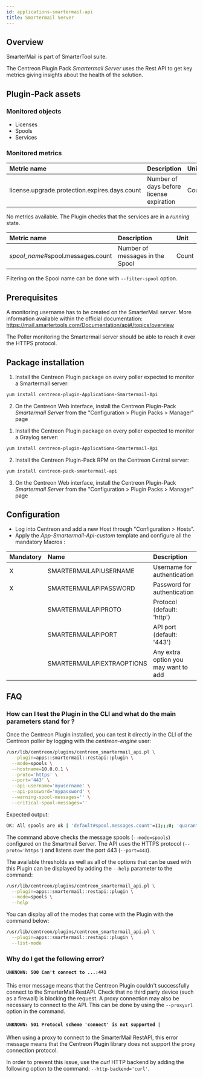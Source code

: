 ```yaml
---
id: applications-smartermail-api
title: Smartermail Server
---
```


## Overview

SmarterMail is part of SmarterTool suite. 

The Centreon Plugin Pack *Smartermail Server* uses the Rest API to get key metrics
giving insights about the health of the solution.

## Plugin-Pack assets

### Monitored objects

* Licenses
* Spools
* Services 

### Monitored metrics

<!--DOCUSAURUS_CODE_TABS-->

<!--Licenses-->

| Metric name                                    | Description                                | Unit   |
| :--------------------------------------------- | :----------------------------------------- | :----- |
| license.upgrade.protection.expires.days.count  | Number of days before license expiration   | Count  |

<!--Services-->

No metrics available. The Plugin checks that the services are in a *running* state. 

<!--Spools-->

| Metric name                        | Description                       | Unit   |
| :--------------------------------- | :-------------------------------- | :----- |
| *spool_name*#spool.messages.count  | Number of messages in the Spool   | Count  |

Filtering on the Spool name can be done with `--filter-spool` option. 

<!--END_DOCUSAURUS_CODE_TABS-->

## Prerequisites

A monitoring username has to be created on the SmarterMail server. More information available 
within the official documentation: https://mail.smartertools.com/Documentation/api#/topics/overview 

The Poller monitoring the Smartermail server should be able to reach it over the 
HTTPS protocol. 

## Package installation

<!--DOCUSAURUS_CODE_TABS-->

<!--Online IMP Licence & IT-100 Editions-->

1. Install the Centreon Plugin package on every poller expected to monitor a Smartermail server:

```bash
yum install centreon-plugin-Applications-Smartermail-Api
```

2. On the Centreon Web interface, install the Centreon Plugin-Pack *Smartermail Server* from the "Configuration > Plugin Packs > Manager" page

<!--Offline IMP License-->

1. Install the Centreon Plugin package on every poller expected to monitor a Graylog server:

```bash
yum install centreon-plugin-Applications-Smartermail-Api
```

2. Install the Centreon Plugin-Pack RPM on the Centreon Central server:

```bash
yum install centreon-pack-smartermail-api
```

3. On the Centreon Web interface, install the Centreon Plugin-Pack *Smartermail Server* from the "Configuration > Plugin Packs > Manager" page

<!--END_DOCUSAURUS_CODE_TABS-->

## Configuration

* Log into Centreon and add a new Host through "Configuration > Hosts".
* Apply the *App-Smartermail-Api-custom* template and configure all the mandatory Macros :

| Mandatory | Name                       | Description                           |
| :-------- | :------------------------- | :------------------------------------ |
| X         | SMARTERMAILAPIUSERNAME     | Username for authentication           |
| X         | SMARTERMAILAPIPASSWORD     | Password for authentication           | 
|           | SMARTERMAILAPIPROTO        | Protocol (default: 'http')            |
|           | SMARTERMAILAPIPORT         | API port (default: '443')             |
|           | SMARTERMAILAPIEXTRAOPTIONS | Any extra option you may want to add  |

## FAQ

### How can I test the Plugin in the CLI and what do the main parameters stand for ?

Once the Centreon Plugin installed, you can test it directly in the CLI of the
Centreon poller by logging with the *centreon-engine* user:

```bash
/usr/lib/centreon/plugins/centreon_smartermail_api.pl \
  --plugin=apps::smartermail::restapi::plugin \
  --mode=spools \
  --hostname=10.0.0.1 \
  --proto='https' \
  --port='443' \
  --api-username='myusername' \
  --api-password='mypassword' \
  --warning-spool-messages='' \
  --critical-spool-messages=''
```

Expected output:

```bash
OK: All spools are ok | 'default#spool.messages.count'=11;;;0; 'quarantine_limit#spool.messages.count'=5000;;;0; 'spam#spool.messages.count'=0;;;0; 'spool_limit#spool.messages.count'=50000;;;0; 'throttledDomains#spool.messages.count'=0;;;0; 'throttledMailingLists#spool.messages.count'=0;;;0; 'throttledUsers#spool.messages.count'=0;;;0; 'virus#spool.messages.count'=0;;;0; 'waiting#spool.messages.count'=3;;;0;
```

The command above checks the message spools (`--mode=spools`) configured on the Smartmail Server. The API uses the HTTPS 
protocol (`--proto='https'`) and listens over the port 443 (`--port=443`). 

The available thresholds as well as all of the options that can be used with
this Plugin can be displayed by adding the `--help` parameter to the 
command:

```bash
/usr/lib/centreon/plugins/centreon_smartermail_api.pl \
  --plugin=apps::smartermail::restapi::plugin \
  --mode=spools \
  --help
```

You can display all of the modes that come with the Plugin with the command
below:

```bash
/usr/lib/centreon/plugins/centreon_smartermail_api.pl \
  --plugin=apps::smartermail::restapi::plugin \
  --list-mode
```

### Why do I get the following error?

#### `UNKNOWN: 500 Can't connect to ...:443`

This error message means that the Centreon Plugin couldn't successfully connect
to the SmarterMail RestAPI. Check that no third party device
(such as a firewall) is blocking the request. A proxy connection may also be 
necessary to connect to the API. This can be done by using the `--proxyurl`
option in the command.

#### `UNKNOWN: 501 Protocol scheme 'connect' is not supported |`

When using a proxy to connect to the SmarterMail RestAPI, this error
message means that the Centreon Plugin library does not support the proxy
connection protocol.

In order to prevent this issue, use the *curl* HTTP backend by adding the
following option to the command: `--http-backend='curl'`.